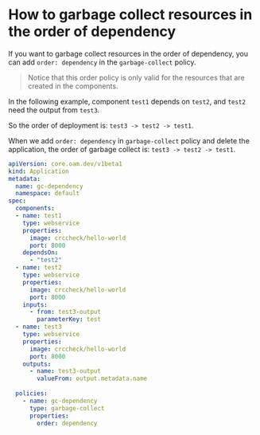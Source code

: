 # How to garbage collect resources in the order of dependency

If you want to garbage collect resources in the order of dependency, you can add `order: dependency` in the `garbage-collect` policy.

> Notice that this order policy is only valid for the resources that are created in the components.

In the following example, component `test1` depends on `test2`, and `test2` need the output from `test3`.

So the order of deployment is: `test3 -> test2 -> test1`.

When we add `order: dependency` in `garbage-collect` policy and delete the application, the order of garbage collect is: `test3 -> test2 -> test1`.

```yaml
apiVersion: core.oam.dev/v1beta1
kind: Application
metadata:
  name: gc-dependency
  namespace: default
spec:
  components:
  - name: test1
    type: webservice
    properties:
      image: crccheck/hello-world
      port: 8000
    dependsOn:
      - "test2"
  - name: test2
    type: webservice
    properties:
      image: crccheck/hello-world
      port: 8000
    inputs:
      - from: test3-output
        parameterKey: test
  - name: test3
    type: webservice
    properties:
      image: crccheck/hello-world
      port: 8000
    outputs:
      - name: test3-output
        valueFrom: output.metadata.name
  
  policies:
    - name: gc-dependency
      type: garbage-collect
      properties:
        order: dependency
```
